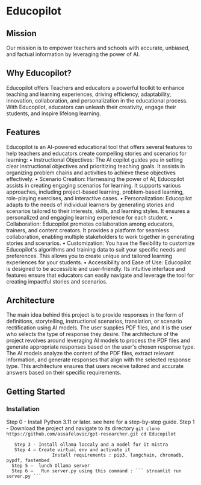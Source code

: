# Educopilot

## Mission

Our mission is to empower teachers and schools with accurate, unbiased, and factual information by leveraging the power of AI.

## Why Educopilot?
Educopilot offers Teachers and educators a powerful toolkit to enhance teaching and learning experiences, driving efficiency, adaptability, innovation, collaboration, and personalization in the educational process. With Educopilot, educators can unleash their creativity, engage their students, and inspire lifelong learning.
## Features 
 
Educopilot is an AI-powered educational tool that offers several features to help teachers and educators create compelling stories and scenarios for learning:
    • Instructional Objectives: The AI copilot guides you in setting clear instructional objectives and prioritizing teaching goals. It assists in organizing problem chains and activities to achieve these objectives effectively.
    • Scenario Creation: Harnessing the power of AI, Educopilot assists in creating engaging scenarios for learning. It supports various approaches, including project-based learning, problem-based learning, role-playing exercises, and interactive cases.
    • Personalization: Educopilot adapts to the needs of individual learners by generating stories and scenarios tailored to their interests, skills, and learning styles. It ensures a personalized and engaging learning experience for each student.
    • Collaboration: Educopilot promotes collaboration among educators, trainers, and content creators. It provides a platform for seamless collaboration, enabling multiple stakeholders to work together in generating stories and scenarios.
    • Customization: You have the flexibility to customize Educopilot's algorithms and training data to suit your specific needs and preferences. This allows you to create unique and tailored learning experiences for your students.
    • Accessibility and Ease of Use: Educopilot is designed to be accessible and user-friendly. Its intuitive interface and features ensure that educators can easily navigate and leverage the tool for creating impactful stories and scenarios.
## Architecture
The main idea behind this project is to provide responses in the form of definitions, storytelling, instructional scenarios, translation, or scenario rectification using AI models. The user supplies PDF files, and it is the user who selects the type of response they desire. The architecture of the project revolves around leveraging AI models to process the PDF files and generate appropriate responses based on the user's chosen response type. The AI models analyze the content of the PDF files, extract relevant information, and generate responses that align with the selected response type. This architecture ensures that users receive tailored and accurate answers based on their specific requirements.

##  Getting Started
### Installation
Step 0 - Install Python 3.11 or later. see here  for a step-by-step guide.
         Step 1 - Download the project and navigate to its directory
       ``` git clone https://github.com/assafelovic/gpt-researcher.git
           cd Educopilot ```

       Step 3 - Install ollama loccaly and a model for it mistra 
       Step 4 – Create virtual env and activate it 
                     Install requirements : pip3, langchain, chromadb, pypdf, fastembed 
      Step 5 –  lunch Ollama server 
      Step 6 –   Run server.py using this command : ``` streamlit run server.py ``` 

